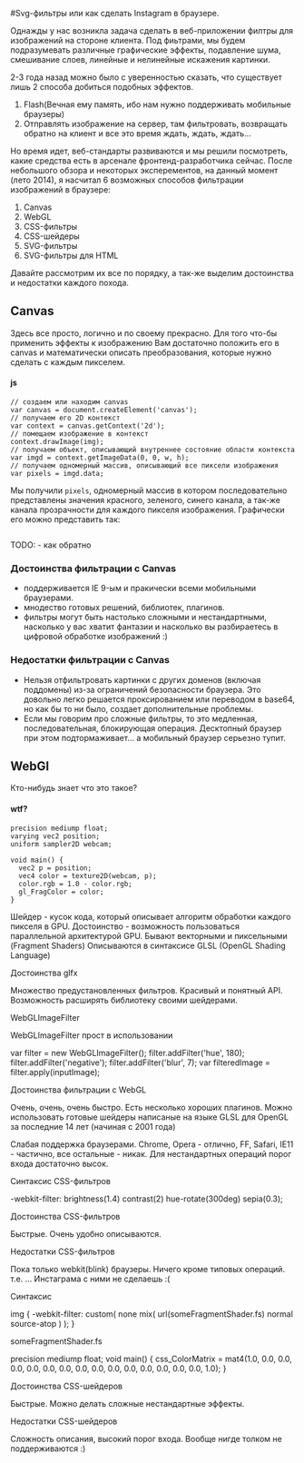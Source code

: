 #Svg-фильтры или как сделать Instagram в браузере. 

Однажды у нас возникла задача сделать в веб-приложении филтры для изображений на стороне клиента. Под фиьтрами, мы будем подразумевать различные графические эффекты, подавление шума, смешивание слоев, линейные и нелинейные искажения картинки.

2-3 года назад можно было с уверенностью сказать, что существует лишь 2 способа добиться подобных эффектов.

1. Flash(Вечная ему память, ибо нам нужно поддерживать мобильные браузеры)
2. Отправлять изображение на сервер, там фильтровать, возвращать обратно на клиент и все это время ждать, ждать, ждать...

Но время идет, веб-стандарты развиваются и мы решили посмотреть, какие средства есть в арсенале фронтенд-разработчика сейчас.
После небольшого обзора и некоторых эксперементов, на данный момент (лето 2014), я насчитал 6 возможных способов фильтрации изображений в браузере:

1. Canvas
2. WebGL
3. CSS-фильтры
4. CSS-шейдеры
5. SVG-фильтры
6. SVG-фильтры для HTML 

Давайте рассмотрим их все по порядку, а так-же выделим достоинства и недостатки каждого похода.


## Canvas

Здесь все просто, логично и по своему прекрасно. Для того что-бы применить эффекты к изображению Вам достаточно положить его в canvas и математически описать преобразования, которые нужно сделать с каждым пикселем.

#### js

    // создаем или находим canvas
    var canvas = document.createElement('canvas'); 
    // получаем его 2D контекст
    var context = canvas.getContext('2d'); 
    // помещаем изображение в контекст 
    context.drawImage(img); 
    // получаем объект, описывающий внутреннее состояние области контекста
    var imgd = context.getImageData(0, 0, w, h); 
    // получаем одномерный массив, описывающий все пиксели изображения
    var pixels = imgd.data;

Мы получили `pixels`, одномерный массив в котором последовательно представлены значения красного, зеленого, синего канала, а так-же канала прозрачности для каждого пикселя изображения. Графически его можно представить так: 

     
<img>

TODO: - как обратно

### Достоинства фильтрации с Canvas

- поддерживается IE 9-ым и пракически всеми мобильными браузерами.
- мнодество готовых решений, библиотек, плагинов.
- фильтры могут быть настолько сложными и нестандартными, насколько у вас хватит фантазии и насколько вы разбираетесь в цифровой обработке изображений :)

### Недостатки фильтрации с Canvas

 - Нельзя отфильтровать картинки с других доменов (включая поддомены) из-за ограничений безопасности браузера. Это довольно легко решается проксированием или переводом в base64, но как бы то ни было, создает дополнительные проблемы. 
 - Если мы говорим про сложные фильтры, то это медленная, последовательная, блокирующая операция. Десктопный браузер при этом подтормаживает… а мобильный браузер серьезно тупит.
 


## WebGl

Кто-нибудь знает что это такое?

#### wtf?

    precision mediump float;
    varying vec2 position;
    uniform sampler2D webcam;

    void main() {
      vec2 p = position;
      vec4 color = texture2D(webcam, p);
      color.rgb = 1.0 - color.rgb;
      gl_FragColor = color;
    }

Шейдер - кусок кода, который описывает алгоритм обработки каждого пикселя в GPU.
Достоинство - возможность пользоваться параллельной архитектурой GPU.
Бывают векторными и пиксельными (Fragment Shaders)
Описываются в синтаксисе GLSL (OpenGL Shading Language)

Достоинства glfx

Множество предустановленных фильтров.
Красивый и понятный API.
Возможность расширять библиотеку своими шейдерами.

WebGLImageFilter

WebGLImageFilter прост в использовании

var filter = new WebGLImageFilter();
filter.addFilter('hue', 180);
filter.addFilter('negative');
filter.addFilter('blur', 7);
var filteredImage = filter.apply(inputImage);


Достоинства фильтрации с WebGL

Очень, очень, очень быстро.
Есть несколько хороших плагинов.
Можно использовать готовые шейдеры 
написаные на языке GLSL 
для OpenGL за последние 14 лет 
(начиная c 2001 года)


Слабая поддержка браузерами.
Chrome, Opera - отлично, 
FF, Safari, IE11 - частично, 
все остальные - никак.
Для нестандартных операций порог входа достаточно высок.


Синтаксис CSS-фильтров

-webkit-filter:
  brightness(1.4)
  contrast(2)
  hue-rotate(300deg)
  sepia(0.3);
  
  
Достоинства CSS-фильтров

Быстрые.
Очень удобно описываются.

Недостатки CSS-фильтров

Пока только webkit(blink) браузеры.
Ничего кроме типовых операций. 
т.е. … Инстаграма с ними не сделаешь :(




Синтаксис

img {
    -webkit-filter: custom(
      none
      mix(
        url(someFragmentShader.fs)
        normal
        source-atop
      )
    );
}

someFragmentShader.fs

precision mediump float;
void main()
{
  css_ColorMatrix = mat4(1.0, 0.0, 0.0, 0.0,
                         0.0, 0.0, 0.0, 0.0,
                         0.0, 0.0, 0.0, 0.0,
                         0.0, 0.0, 0.0, 1.0);
}


Достоинства CSS-шейдеров

Быстрые.
Можно делать сложные нестандартные эффекты.

Недостатки CSS-шейдеров

Сложность описания, высокий порог входа.
Вообще нигде толком не поддерживаются :)